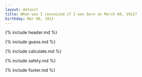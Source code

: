 ```yaml
---
layout: default
title: When was I conceived if I was born on March 08, 1913?
birthday: Mar 08, 1913
---
```


{% include header.md %}

{% include guess.md %}

{% include calculate.md %}

{% include safety.md %}

{% include footer.md %}



